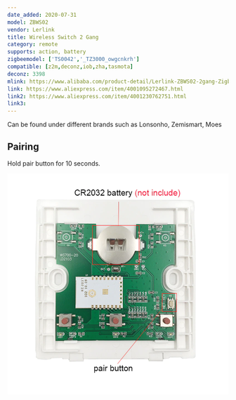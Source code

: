 ```yaml
---
date_added: 2020-07-31
model: ZBWS02
vendor: Lerlink
title: Wireless Switch 2 Gang 
category: remote
supports: action, battery
zigbeemodel: ['TS0042','_TZ3000_owgcnkrh']
compatible: [z2m,deconz,iob,zha,tasmota]
deconz: 3398
mlink: https://www.alibaba.com/product-detail/Lerlink-ZBWS02-2gang-Zigbee-Remote-Control_1600135012445.html
link: https://www.aliexpress.com/item/4001095272467.html
link2: https://www.aliexpress.com/item/4001230762751.html
link3: 
---
```

Can be found under different brands such as Lonsonho, Zemismart, Moes

## Pairing
Hold pair button for 10 seconds.

![Internals](/assets/images/devices/Lerlink_ZBWS02_internals.jpg)